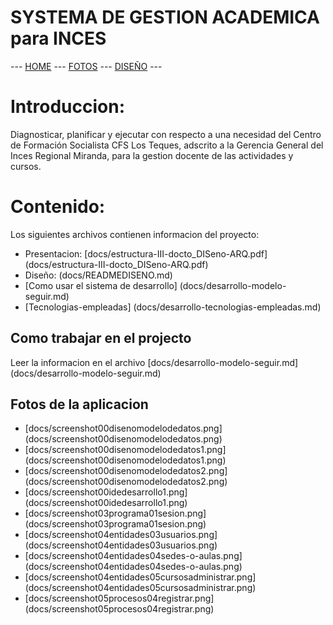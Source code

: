 # **SYSTEMA DE GESTION ACADEMICA** para **INCES**

 --- [HOME](docs/README.md) --- [FOTOS](docs/READMEFOTOS.md) --- [DISEÑO](docs/READMEDISENO.md) ---

Introduccion:
===============

Diagnosticar, planificar y ejecutar con respecto a una necesidad del Centro 
de Formación Socialista CFS Los Teques, adscrito a la Gerencia General 
del Inces Regional Miranda, para la gestion docente de las actividades y cursos.

Contenido:
==========

Los siguientes archivos contienen informacion del proyecto:

* Presentacion: [docs/estructura-III-docto_DISeno-ARQ.pdf] (docs/estructura-III-docto_DISeno-ARQ.pdf)
* Diseño: (docs/READMEDISENO.md)
* [Como usar el sistema de desarrollo] (docs/desarrollo-modelo-seguir.md)
* [Tecnologias-empleadas] (docs/desarrollo-tecnologias-empleadas.md)


Como trabajar en el projecto
----------------------------

Leer la informacion en el archivo [docs/desarrollo-modelo-seguir.md] (docs/desarrollo-modelo-seguir.md)

Fotos de la aplicacion
-----------------------

* [docs/screenshot00disenomodelodedatos.png] (docs/screenshot00disenomodelodedatos.png)
* [docs/screenshot00disenomodelodedatos1.png] (docs/screenshot00disenomodelodedatos1.png)
* [docs/screenshot00disenomodelodedatos2.png] (docs/screenshot00disenomodelodedatos2.png)
* [docs/screenshot00idedesarrollo1.png] (docs/screenshot00idedesarrollo1.png)
* [docs/screenshot03programa01sesion.png] (docs/screenshot03programa01sesion.png)
* [docs/screenshot04entidades03usuarios.png] (docs/screenshot04entidades03usuarios.png)
* [docs/screenshot04entidades04sedes-o-aulas.png] (docs/screenshot04entidades04sedes-o-aulas.png)
* [docs/screenshot04entidades05cursosadministrar.png] (docs/screenshot04entidades05cursosadministrar.png)
* [docs/screenshot05procesos04registrar.png] (docs/screenshot05procesos04registrar.png)
